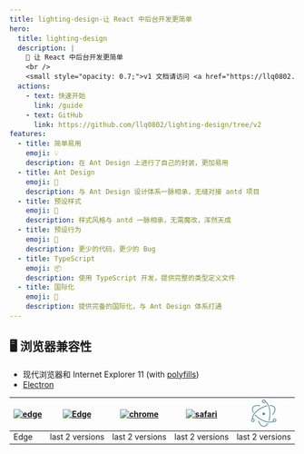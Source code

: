 ```yaml
---
title: lighting-design-让 React 中后台开发更简单
hero:
  title: lighting-design
  description: |
    🍙 让 React 中后台开发更简单
    <br />
    <small style="opacity: 0.7;">v1 文档请访问 <a href="https://llq0802.github.io/lighting-design/v1/" style="color: #1677ff;"> /v1 </a></small>
  actions:
    - text: 快速开始
      link: /guide
    - text: GitHub
      link: https://github.com/llq0802/lighting-design/tree/v2
features:
  - title: 简单易用
    emoji: 💡
    description: 在 Ant Design 上进行了自己的封装，更加易用
  - title: Ant Design
    emoji: 💎
    description: 与 Ant Design 设计体系一脉相承，无缝对接 antd 项目
  - title: 预设样式
    emoji: 🌈
    description: 样式风格与 antd 一脉相承，无需魔改，浑然天成
  - title: 预设行为
    emoji: 🚀
    description: 更少的代码，更少的 Bug
  - title: TypeScript
    emoji: 📦
    description: 使用 TypeScript 开发，提供完整的类型定义文件
  - title: 国际化
    emoji: 🚥
    description: 提供完备的国际化，与 Ant Design 体系打通
---
```


## 🖥 浏览器兼容性

- 现代浏览器和 Internet Explorer 11 (with [polyfills](https://stackoverflow.com/questions/57020976/polyfills-in-2019-for-ie11))
- [Electron](https://www.electronjs.org/)

| [![edge](https://raw.githubusercontent.com/alrra/browser-logos/master/src/edge/edge_48x48.png)](http://godban.github.io/browsers-support-badges/) | [![Edge](https://raw.githubusercontent.com/alrra/browser-logos/master/src/firefox/firefox_48x48.png)](http://godban.github.io/browsers-support-badges/) | [![chrome](https://raw.githubusercontent.com/alrra/browser-logos/master/src/chrome/chrome_48x48.png)](http://godban.github.io/browsers-support-badges/) | [![safari](https://raw.githubusercontent.com/alrra/browser-logos/master/src/safari/safari_48x48.png)](http://godban.github.io/browsers-support-badges/) | [![electron_48x48](https://raw.githubusercontent.com/alrra/browser-logos/master/src/electron/electron_48x48.png)](http://godban.github.io/browsers-support-badges/) |
| ------------------------------------------------------------------------------------------------------------------------------------------------- | ------------------------------------------------------------------------------------------------------------------------------------------------------- | ------------------------------------------------------------------------------------------------------------------------------------------------------- | ------------------------------------------------------------------------------------------------------------------------------------------------------- | ------------------------------------------------------------------------------------------------------------------------------------------------------------------- |
| Edge                                                                                                                                              | last 2 versions                                                                                                                                         | last 2 versions                                                                                                                                         | last 2 versions                                                                                                                                         | last 2 versions                                                                                                                                                     |
